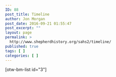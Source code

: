 ```yaml
---
ID: 88
post_title: Timeline
author: Jon Morgan
post_date: 2016-09-21 01:55:47
post_excerpt: ""
layout: page
permalink: >
  http://www.shepherdhistory.org/sahs2/timeline/
published: true
tags: [ ]
categories: [ ]
---
```

[otw-bm-list id="3"]